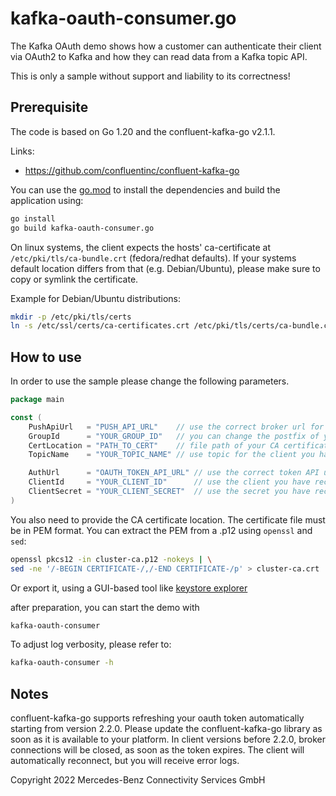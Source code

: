 kafka-oauth-consumer.go
===================

The Kafka OAuth demo shows how a customer can authenticate their client via OAuth2 to Kafka and how they can read data
from a Kafka topic API.

This is only a sample without support and liability to its correctness!

Prerequisite
------------

The code is based on Go 1.20 and the confluent-kafka-go v2.1.1.

Links:

* https://github.com/confluentinc/confluent-kafka-go

You can use the [go.mod](./go.mod) to install the dependencies and build the application using:

```bash
go install
go build kafka-oauth-consumer.go
```

On linux systems, the client expects the hosts' ca-certificate at `/etc/pki/tls/ca-bundle.crt` (fedora/redhat defaults).
If your systems default location differs from that (e.g. Debian/Ubuntu), please make sure to copy or symlink the
certificate.

Example for Debian/Ubuntu distributions:
```bash
mkdir -p /etc/pki/tls/certs
ln -s /etc/ssl/certs/ca-certificates.crt /etc/pki/tls/certs/ca-bundle.crt
```

How to use
----------

In order to use the sample please change the following parameters.

```go
package main

const (
	PushApiUrl   = "PUSH_API_URL"    // use the correct broker url for your region
	GroupId      = "YOUR_GROUP_ID"   // you can change the postfix of your consumer group
	CertLocation = "PATH_TO_CERT"    // file path of your CA certificate (must be a PEM file)
	TopicName    = "YOUR_TOPIC_NAME" // use topic for the client you have received

	AuthUrl      = "OAUTH_TOKEN_API_URL" // use the correct token API url for your region
	ClientId     = "YOUR_CLIENT_ID"      // use the client you have received
	ClientSecret = "YOUR_CLIENT_SECRET"  // use the secret you have received
)
```

You also need to provide the CA certificate location. The certificate file must be in PEM format. You can extract the
PEM from a .p12 using `openssl` and `sed`:

```bash
openssl pkcs12 -in cluster-ca.p12 -nokeys | \
sed -ne '/-BEGIN CERTIFICATE-/,/-END CERTIFICATE-/p' > cluster-ca.crt
```

Or export it, using a GUI-based tool like [keystore explorer](https://keystore-explorer.org/)

after preparation, you can start the demo with

```bash
kafka-oauth-consumer
```

To adjust log verbosity, please refer to:

```bash
kafka-oauth-consumer -h
```

Notes
-----

confluent-kafka-go supports refreshing your oauth token automatically starting from version 2.2.0. Please update the
confluent-kafka-go library as soon as it is available to your platform. In client versions before 2.2.0, broker
connections will be closed, as soon as the token expires. The client will automatically reconnect, but you will receive
error logs.

Copyright 2022 Mercedes-Benz Connectivity Services GmbH
